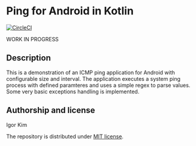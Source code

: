 # Ping for Android in Kotlin

[![CircleCI](https://circleci.com/gh/igorskh/kt_ping.svg?style=svg)](https://circleci.com/gh/igorskh/kt_ping)

WORK IN PROGRESS

## Description
This is a demonstration of an ICMP ping application for Android with configurable size and interval. The application executes a system ping process with defined paramteres and uses a simple regex to parse values. Some very basic exceptions handling is implemented.

## Authorship and license
Igor Kim

The repository is distributed under [MIT license](LICENSE.MD).
